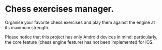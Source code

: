 # Chess exercises manager.

Organise your favorite chess exercises and play them against the engine at its maximum strength.

Please notice that this project has only Android devices in mind: particularly, the core feature
(chess engine feature) has not been implemented for IOS.